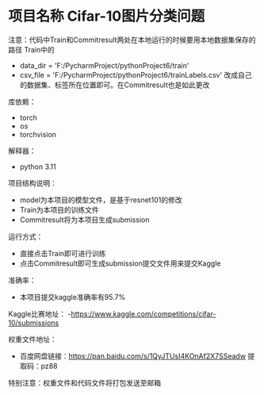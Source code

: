 # 项目名称 Cifar-10图片分类问题

注意：代码中Train和Commitresult两处在本地运行的时候要用本地数据集保存的路径
Train中的
- data_dir = 'F:/PycharmProject/pythonProject6/train'
- csv_file = 'F:/PycharmProject/pythonProject6/trainLabels.csv'
改成自己的数据集、标签所在位置即可。在Commitresult也是如此更改

库依赖：
- torch
- os
- torchvision

解释器：
- python 3.11

项目结构说明：
- model为本项目的模型文件，是基于resnet101的修改
- Train为本项目的训练文件
- Commitresult将为本项目生成submission
  
运行方式：
- 直接点击Train即可进行训练
- 点击Commitresult即可生成submission提交文件用来提交Kaggle
  
准确率：
- 本项目提交kaggle准确率有95.7%

Kaggle比赛地址：
-https://www.kaggle.com/competitions/cifar-10/submissions


权重文件地址：
- 百度网盘链接：https://pan.baidu.com/s/1QyJTUsI4KOnAf2X7SSeadw 
提取码：pz88

特别注意：权重文件和代码文件将打包发送至邮箱


